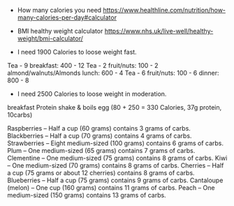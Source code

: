 - How many calories you need 
https://www.healthline.com/nutrition/how-many-calories-per-day#calculator

- BMI healthy weight calculator
https://www.nhs.uk/live-well/healthy-weight/bmi-calculator/

- I need 1900 Calories to loose weight fast.

Tea - 9
breakfast: 400 - 12
Tea - 2
fruit/nuts: 100 - 2
almond/walnuts/Almonds
lunch: 600 - 4
Tea - 6
fruit/nuts: 100 - 6
dinner: 800 - 8

- I need 2500 Calories to loose weight in moderation.

breakfast 
Protein shake & boils egg (80 + 250 = 330 Calories, 37g protein, 10carbs)







Raspberries – Half a cup (60 grams) contains 3 grams of carbs.
Blackberries – Half a cup (70 grams) contains 4 grams of carbs.
Strawberries – Eight medium-sized (100 grams) contains 6 grams of carbs.
Plum – One medium-sized (65 grams) contains 7 grams of carbs.
Clementine – One medium-sized (75 grams) contains 8 grams of carbs.
Kiwi – One medium-sized (70 grams) contains 8 grams of carbs.
Cherries – Half a cup (75 grams or about 12 cherries) contains 8 grams of carbs.
Blueberries – Half a cup (75 grams) contains 9 grams of carbs.
Cantaloupe (melon) – One cup (160 grams) contains 11 grams of carbs.
Peach – One medium-sized (150 grams) contains 13 grams of carbs.